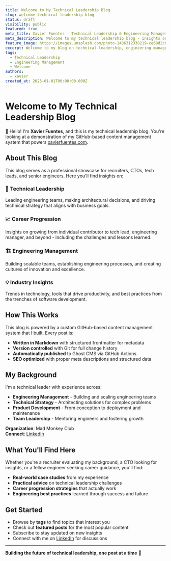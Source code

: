 ```yaml
---
title: Welcome to My Technical Leadership Blog
slug: welcome-technical-leadership-blog
status: draft
visibility: public
featured: true
meta_title: Xavier Fuentes - Technical Leadership & Engineering Management Blog
meta_description: Welcome to my technical leadership blog - insights on engineering management, career progression, and building scalable tech teams.
feature_image: https://images.unsplash.com/photo-1486312338219-ce68d2c6f44d?w=1200&h=600
excerpt: Welcome to my blog on technical leadership, engineering management, and career progression in tech.
tags:
  - Technical Leadership
  - Engineering Management
  - Welcome
authors:
  - xavier
created_at: 2025-01-01T00:00:00.000Z
---
```


# Welcome to My Technical Leadership Blog

👋 Hello! I'm **Xavier Fuentes**, and this is my technical leadership blog. You're looking at a demonstration of my GitHub-based content management system that powers [xavierfuentes.com](https://xavierfuentes.com).

## About This Blog

This blog serves as a professional showcase for recruiters, CTOs, tech leads, and senior engineers. Here you'll find insights on:

### 🎯 **Technical Leadership**
Leading engineering teams, making architectural decisions, and driving technical strategy that aligns with business goals.

### 📈 **Career Progression** 
Insights on growing from individual contributor to tech lead, engineering manager, and beyond - including the challenges and lessons learned.

### 🏗️ **Engineering Management**
Building scalable teams, establishing engineering processes, and creating cultures of innovation and excellence.

### 💡 **Industry Insights**
Trends in technology, tools that drive productivity, and best practices from the trenches of software development.

## How This Works

This blog is powered by a custom GitHub-based content management system that I built. Every post is:

- **Written in Markdown** with structured frontmatter for metadata
- **Version controlled** with Git for full change history
- **Automatically published** to Ghost CMS via GitHub Actions
- **SEO optimized** with proper meta descriptions and structured data

## My Background

I'm a technical leader with experience across:
- **Engineering Management** - Building and scaling engineering teams
- **Technical Strategy** - Architecting solutions for complex problems  
- **Product Development** - From conception to deployment and maintenance
- **Team Leadership** - Mentoring engineers and fostering growth

**Organization**: Mad Monkey Club  
**Connect**: [LinkedIn](https://www.linkedin.com/in/xavifuentes/)

## What You'll Find Here

Whether you're a recruiter evaluating my background, a CTO looking for insights, or a fellow engineer seeking career guidance, you'll find:

- **Real-world case studies** from my experience
- **Practical advice** on technical leadership challenges
- **Career progression strategies** that actually work
- **Engineering best practices** learned through success and failure

## Get Started

- Browse by **tags** to find topics that interest you
- Check out **featured posts** for the most popular content
- Subscribe to stay updated on new insights
- Connect with me on [LinkedIn](https://www.linkedin.com/in/xavifuentes/) for discussions

---

**Building the future of technical leadership, one post at a time** 🚀